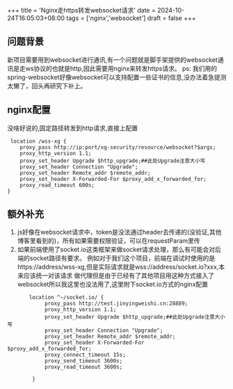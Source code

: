 +++
title = 'Nginx走https转发websocket请求'
date = 2024-10-24T16:05:03+08:00
tags = ['nginx','websocket']
draft = false
+++
## 问题背景
新项目需要用到websocket进行通讯,有一个问题就是脚手架提供的websocket通讯是走ws协议的也就是http,因此需要用nginx来转发https请求。
ps: 我们用的spring-websocket好像websocket可以支持配置一些证书的信息,没办法着急提测太懒了，回头再研究下补上。

## nginx配置
没啥好说的,固定路径转发到http请求,直接上配置
```text
 location /wss-xg {
    proxy_pass http://ip:port/xg-security/resource/websocket?$args;
    proxy_http_version 1.1;
    proxy_set_header Upgrade $http_upgrade;##此处Upgrade注意大小写
    proxy_set_header Connection "Upgrade";
    proxy_set_header Remote_addr $remote_addr;
    proxy_set_header X-Forwarded-For $proxy_add_x_forwarded_for;
    proxy_read_timeout 600s;
}
```

## 额外补充
1. js好像在websocket请求中，token是没法通过header去传递的(没验证,其他博客里看到的)，所有如果需要权限验证，可以在requestParam里传
2. 如果前端使用了socket.io这类框架来做socket请求处理，那么有可能会对后端的socket路径有要求。
例如对于我们这个项目，前端在调试时使用的是https://address/wss-xg,但是实际请求就是wss://address/socket.io?xxx,本来应该统一对该请求
做代理但是由于已经有了其他项目用这种方式接入了websocket所以我这里也没法用了,这里附下socket.io方式的nginx配置
```text
       location ^~/socket.io/ { 
            proxy_pass http://test.jinyingweishi.cn:28889;
            proxy_http_version 1.1;
            proxy_set_header Upgrade $http_upgrade;##此处Upgrade注意大小写
            proxy_set_header Connection "Upgrade";
            proxy_set_header Remote_addr $remote_addr;
            proxy_set_header X-Forwarded-For $proxy_add_x_forwarded_for;
            proxy_connect_timeout 15s;
            proxy_send_timeout 3600s;
            proxy_read_timeout 3600s;

        }
```